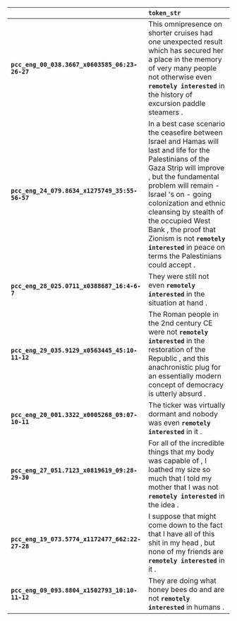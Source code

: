 |                                                 | `token_str`                                                                                                                                                                                                                                                                                                                                                                                 |
|:------------------------------------------------|:--------------------------------------------------------------------------------------------------------------------------------------------------------------------------------------------------------------------------------------------------------------------------------------------------------------------------------------------------------------------------------------------|
| **`pcc_eng_00_038.3667_x0603585_06:23-26-27`**  | This omnipresence on shorter cruises had one unexpected result which has secured her a place in the memory of very many people not otherwise even __``remotely interested``__ in the history of excursion paddle steamers .                                                                                                                                                                 |
| **`pcc_eng_24_079.8634_x1275749_35:55-56-57`**  | In a best case scenario the ceasefire between Israel and Hamas will last and life for the Palestinians of the Gaza Strip will improve , but the fundamental problem will remain - Israel 's on - going colonization and ethnic cleansing by stealth of the occupied West Bank , the proof that Zionism is not __``remotely interested``__ in peace on terms the Palestinians could accept . |
| **`pcc_eng_28_025.0711_x0388687_16:4-6-7`**     | They were still not even __``remotely interested``__ in the situation at hand .                                                                                                                                                                                                                                                                                                             |
| **`pcc_eng_29_035.9129_x0563445_45:10-11-12`**  | The Roman people in the 2nd century CE were not __``remotely interested``__ in the restoration of the Republic , and this anachronistic plug for an essentially modern concept of democracy is utterly absurd .                                                                                                                                                                             |
| **`pcc_eng_20_001.3322_x0005268_09:07-10-11`**  | The ticker was virtually dormant and nobody was even __``remotely interested``__ in it .                                                                                                                                                                                                                                                                                                    |
| **`pcc_eng_27_051.7123_x0819619_09:28-29-30`**  | For all of the incredible things that my body was capable of , I loathed my size so much that I told my mother that I was not __``remotely interested``__ in the idea .                                                                                                                                                                                                                     |
| **`pcc_eng_19_073.5774_x1172477_662:22-27-28`** | I suppose that might come down to the fact that I have all of this shit in my head , but none of my friends are __``remotely interested``__ in it .                                                                                                                                                                                                                                         |
| **`pcc_eng_09_093.8804_x1502793_10:10-11-12`**  | They are doing what honey bees do and are not __``remotely interested``__ in humans .                                                                                                                                                                                                                                                                                                       |